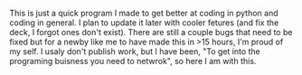 This is just a quick program I made to get better at coding in python and coding in general. I plan to update it later with cooler fetures (and fix the deck, I forgot ones don't exist).
There are still a couple bugs that need to be fixed but for a newby like me to have made this in >15 hours, I'm proud of my self.
I usaly don't publish work, but I have been, "To get into the programing buisness you need to netwrok", so here I am with this.
